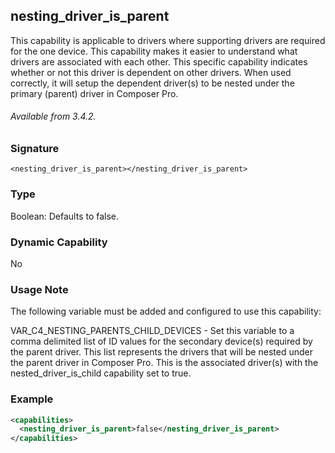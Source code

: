 ## nesting\_driver\_is\_parent

This capability is applicable to drivers where supporting drivers are required for the one device. This capability makes it easier to understand what drivers are associated with each other. This specific capability indicates whether or not this driver is dependent on other drivers. When used correctly, it will setup the dependent driver(s) to be nested under the primary (parent) driver in Composer Pro.

###### Available from 3.4.2.

### Signature

`<nesting_driver_is_parent></nesting_driver_is_parent>`


### Type

Boolean: Defaults to false.


### Dynamic Capability

No

### Usage Note

The following variable must be added and configured to use this capability:

VAR\_C4\_NESTING\_PARENTS\_CHILD\_DEVICES - Set this variable to a comma delimited list of ID values for the secondary device(s) required by the parent driver. This list represents the drivers that will be nested under the parent driver in Composer Pro. This is the associated driver(s) with the nested\_driver\_is\_child capability set to true.

### Example

```xml
<capabilities>
  <nesting_driver_is_parent>false</nesting_driver_is_parent>
</capabilities>
```
